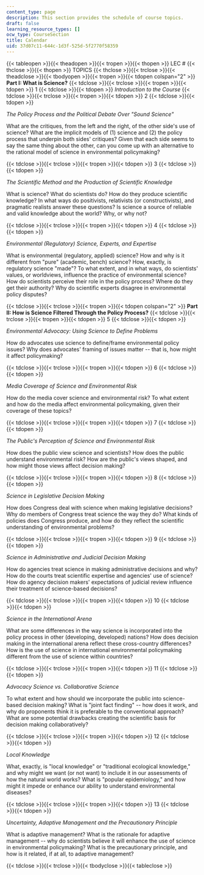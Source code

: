 ```yaml
---
content_type: page
description: This section provides the schedule of course topics.
draft: false
learning_resource_types: []
ocw_type: CourseSection
title: Calendar
uid: 37d07c11-644c-1d3f-525d-5f2770f58359
---
```

{{< tableopen >}}{{< theadopen >}}{{< tropen >}}{{< thopen >}}
LEC #
{{< thclose >}}{{< thopen >}}
TOPICS
{{< thclose >}}{{< trclose >}}{{< theadclose >}}{{< tbodyopen >}}{{< tropen >}}{{< tdopen colspan="2" >}}
**Part I: What is Science?**
{{< tdclose >}}{{< trclose >}}{{< tropen >}}{{< tdopen >}}
1
{{< tdclose >}}{{< tdopen >}}
*Introduction to the Course*
{{< tdclose >}}{{< trclose >}}{{< tropen >}}{{< tdopen >}}
2
{{< tdclose >}}{{< tdopen >}}

*The Policy Process and the Political Debate Over "Sound Science"*

What are the critiques, from the left and the right, of the other side's use of science? What are the implicit models of (1) science and (2) the policy process that underpin both sides' critiques? Given that each side seems to say the same thing about the other, can you come up with an alternative to the rational model of science in environmental policymaking?

{{< tdclose >}}{{< trclose >}}{{< tropen >}}{{< tdopen >}}
3
{{< tdclose >}}{{< tdopen >}}

*The Scientific Method and the Production of Scientific Knowledge*

What is science? What do scientists do? How do they produce scientific knowledge? In what ways do positivists, relativists (or constructivists), and pragmatic realists answer these questions? Is science a source of reliable and valid knowledge about the world? Why, or why not?

{{< tdclose >}}{{< trclose >}}{{< tropen >}}{{< tdopen >}}
4
{{< tdclose >}}{{< tdopen >}}

*Environmental (Regulatory) Science, Experts, and Expertise*

What is environmental (regulatory, applied) science? How and why is it different from "pure" (academic, bench) science? How, exactly, is regulatory science "made"? To what extent, and in what ways, do scientists' values, or worldviews, influence the practice of environmental science? How do scientists perceive their role in the policy process? Where do they get their authority? Why do scientific experts disagree in environmental policy disputes?

{{< tdclose >}}{{< trclose >}}{{< tropen >}}{{< tdopen colspan="2" >}}
**Part II: How is Science Filtered Through the Policy Process?**
{{< tdclose >}}{{< trclose >}}{{< tropen >}}{{< tdopen >}}
5
{{< tdclose >}}{{< tdopen >}}

*Environmental Advocacy: Using Science to Define Problems*

How do advocates use science to define/frame environmental policy issues? Why does advocates' framing of issues matter -- that is, how might it affect policymaking?

{{< tdclose >}}{{< trclose >}}{{< tropen >}}{{< tdopen >}}
6
{{< tdclose >}}{{< tdopen >}}

*Media Coverage of Science and Environmental Risk*

How do the media cover science and environmental risk? To what extent and how do the media affect environmental policymaking, given their coverage of these topics?

{{< tdclose >}}{{< trclose >}}{{< tropen >}}{{< tdopen >}}
7
{{< tdclose >}}{{< tdopen >}}

*The Public's Perception of Science and Environmental Risk*

How does the public view science and scientists? How does the public understand environmental risk? How are the public's views shaped, and how might those views affect decision making?

{{< tdclose >}}{{< trclose >}}{{< tropen >}}{{< tdopen >}}
8
{{< tdclose >}}{{< tdopen >}}

*Science in Legislative Decision Making*

How does Congress deal with science when making legislative decisions? Why do members of Congress treat science the way they do? What kinds of policies does Congress produce, and how do they reflect the scientific understanding of environmental problems?

{{< tdclose >}}{{< trclose >}}{{< tropen >}}{{< tdopen >}}
9
{{< tdclose >}}{{< tdopen >}}

*Science in Administrative and Judicial Decision Making*

How do agencies treat science in making administrative decisions and why? How do the courts treat scientific expertise and agencies' use of science? How do agency decision makers' expectations of judicial review influence their treatment of science-based decisions?

{{< tdclose >}}{{< trclose >}}{{< tropen >}}{{< tdopen >}}
10
{{< tdclose >}}{{< tdopen >}}

*Science in the International Arena*

What are some differences in the way science is incorporated into the policy process in other (developing, developed) nations? How does decision making in the international arena reflect these cross-country differences? How is the use of science in international environmental policymaking different from the use of science within countries?

{{< tdclose >}}{{< trclose >}}{{< tropen >}}{{< tdopen >}}
11
{{< tdclose >}}{{< tdopen >}}

*Advocacy Science vs. Collaborative Science*

To what extent and how should we incorporate the public into science-based decision making? What is "joint fact finding" -- how does it work, and why do proponents think it is preferable to the conventional approach? What are some potential drawbacks creating the scientific basis for decision making collaboratively?

{{< tdclose >}}{{< trclose >}}{{< tropen >}}{{< tdopen >}}
12
{{< tdclose >}}{{< tdopen >}}

*Local Knowledge*

What, exactly, is "local knowledge" or "traditional ecological knowledge," and why might we want (or not want) to include it in our assessments of how the natural world works? What is "popular epidemiology," and how might it impede or enhance our ability to understand environmental diseases?

{{< tdclose >}}{{< trclose >}}{{< tropen >}}{{< tdopen >}}
13
{{< tdclose >}}{{< tdopen >}}

*Uncertainty, Adaptive Management and the Precautionary Principle*

What is adaptive management? What is the rationale for adaptive management -- why do scientists believe it will enhance the use of science in environmental policymaking? What is the precautionary principle, and how is it related, if at all, to adaptive management?

{{< tdclose >}}{{< trclose >}}{{< tbodyclose >}}{{< tableclose >}}